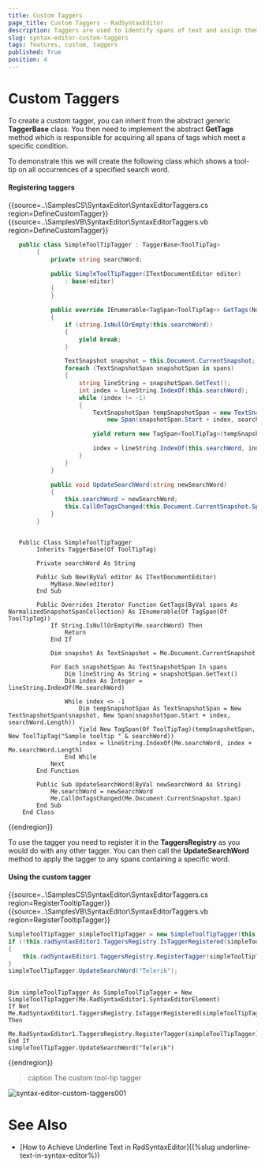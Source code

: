 ```yaml
---
title: Custom Taggers
page_title: Custom Taggers - RadSyntaxEditor
description: Taggers are used to identify spans of text and assign them a specific tag if they match a specific condition.     
slug: syntax-editor-custom-taggers
tags: features, custom, taggers
published: True
position: 4
---
```


# Custom Taggers

To create a custom tagger, you can inherit from the abstract generic **TaggerBase** class. You then need to implement the abstract **GetTags** method which is responsible for acquiring all spans of tags which meet a specific condition.

To demonstrate this we will create the following class which shows a tool-tip on all occurrences of a specified search word.

#### Registering taggers

{{source=..\SamplesCS\SyntaxEditor\SyntaxEditorTaggers.cs region=DefineCustomTagger}}
{{source=..\SamplesVB\SyntaxEditor\SyntaxEditorTaggers.vb region=DefineCustomTagger}}

````C#
   public class SimpleToolTipTagger : TaggerBase<ToolTipTag>
        {
            private string searchWord;

            public SimpleToolTipTagger(ITextDocumentEditor editor)
                : base(editor)
            {
            }

            public override IEnumerable<TagSpan<ToolTipTag>> GetTags(NormalizedSnapshotSpanCollection spans)
            {
                if (string.IsNullOrEmpty(this.searchWord))
                {
                    yield break;
                }

                TextSnapshot snapshot = this.Document.CurrentSnapshot;
                foreach (TextSnapshotSpan snapshotSpan in spans)
                {
                    string lineString = snapshotSpan.GetText();
                    int index = lineString.IndexOf(this.searchWord);
                    while (index != -1)
                    {
                        TextSnapshotSpan tempSnapshotSpan = new TextSnapshotSpan(snapshot,
                            new Span(snapshotSpan.Start + index, searchWord.Length));

                        yield return new TagSpan<ToolTipTag>(tempSnapshotSpan, new ToolTipTag("Sample tooltip " + searchWord));

                        index = lineString.IndexOf(this.searchWord, index + this.searchWord.Length);
                    }
                }
            }

            public void UpdateSearchWord(string newSearchWord)
            {
                this.searchWord = newSearchWord;
                this.CallOnTagsChanged(this.Document.CurrentSnapshot.Span);
            }
        }          

````
````VB.NET

   Public Class SimpleToolTipTagger
        Inherits TaggerBase(Of ToolTipTag)

        Private searchWord As String

        Public Sub New(ByVal editor As ITextDocumentEditor)
            MyBase.New(editor)
        End Sub

        Public Overrides Iterator Function GetTags(ByVal spans As NormalizedSnapshotSpanCollection) As IEnumerable(Of TagSpan(Of ToolTipTag))
            If String.IsNullOrEmpty(Me.searchWord) Then
                Return
            End If

            Dim snapshot As TextSnapshot = Me.Document.CurrentSnapshot

            For Each snapshotSpan As TextSnapshotSpan In spans
                Dim lineString As String = snapshotSpan.GetText()
                Dim index As Integer = lineString.IndexOf(Me.searchWord)

                While index <> -1
                    Dim tempSnapshotSpan As TextSnapshotSpan = New TextSnapshotSpan(snapshot, New Span(snapshotSpan.Start + index, searchWord.Length))
                    Yield New TagSpan(Of ToolTipTag)(tempSnapshotSpan, New ToolTipTag("Sample tooltip " & searchWord))
                    index = lineString.IndexOf(Me.searchWord, index + Me.searchWord.Length)
                End While
            Next
        End Function

        Public Sub UpdateSearchWord(ByVal newSearchWord As String)
            Me.searchWord = newSearchWord
            Me.CallOnTagsChanged(Me.Document.CurrentSnapshot.Span)
        End Sub
    End Class

````

{{endregion}}

To use the tagger you need to register it in the **TaggersRegistry** as you would do with any other tagger. You can then call the **UpdateSearchWord** method to apply the tagger to any spans containing a specific word.

#### Using the custom tagger

{{source=..\SamplesCS\SyntaxEditor\SyntaxEditorTaggers.cs region=RegisterTooltipTagger}}
{{source=..\SamplesVB\SyntaxEditor\SyntaxEditorTaggers.vb region=RegisterTooltipTagger}}

````C#
SimpleToolTipTagger simpleToolTipTagger = new SimpleToolTipTagger(this.radSyntaxEditor1.SyntaxEditorElement);
if (!this.radSyntaxEditor1.TaggersRegistry.IsTaggerRegistered(simpleToolTipTagger))
{
    this.radSyntaxEditor1.TaggersRegistry.RegisterTagger(simpleToolTipTagger);
}
simpleToolTipTagger.UpdateSearchWord("Telerik");
         

````
````VB.NET
Dim simpleToolTipTagger As SimpleToolTipTagger = New SimpleToolTipTagger(Me.RadSyntaxEditor1.SyntaxEditorElement) 
If Not Me.RadSyntaxEditor1.TaggersRegistry.IsTaggerRegistered(simpleToolTipTagger) Then
    Me.RadSyntaxEditor1.TaggersRegistry.RegisterTagger(simpleToolTipTagger)
End If 
simpleToolTipTagger.UpdateSearchWord("Telerik")

````

{{endregion}}

>caption The custom tool-tip tagger

![syntax-editor-custom-taggers001](images/syntax-editor-custom-taggers001.png)

# See Also

* [How to Achieve Underline Text in RadSyntaxEditor]({%slug underline-text-in-syntax-editor%})



 
